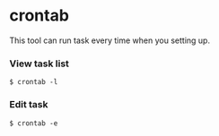 # crontab

This tool can run task every time when you setting up.

### View task list

`$ crontab -l`

### Edit task
`$ crontab -e`
